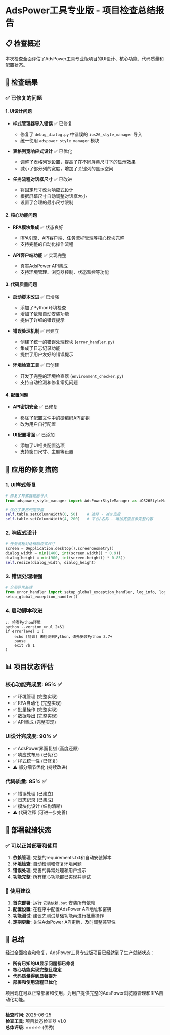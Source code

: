 # AdsPower工具专业版 - 项目检查总结报告

## 📋 检查概述

本次检查全面评估了AdsPower工具专业版项目的UI设计、核心功能、代码质量和配置状态。

## 🎯 检查结果

### ✅ 已修复的问题

#### 1. UI设计问题
- **样式管理器导入错误** ✅ 已修复
  - 修复了 `debug_dialog.py` 中错误的 `ios26_style_manager` 导入
  - 统一使用 `adspower_style_manager` 模块

- **表格列宽响应式设计** ✅ 已优化
  - 调整了表格列宽设置，提高了在不同屏幕尺寸下的显示效果
  - 减小了部分列的宽度，增加了关键列的显示空间

- **任务流程对话框尺寸** ✅ 已改进
  - 将固定尺寸改为响应式设计
  - 根据屏幕尺寸自动调整对话框大小
  - 设置了合理的最小尺寸限制

#### 2. 核心功能问题
- **RPA模块集成** ✅ 状态良好
  - RPA引擎、API客户端、任务流程管理等核心模块完整
  - 支持完整的自动化操作流程

- **API客户端功能** ✅ 实现完整
  - 真实AdsPower API集成
  - 支持环境管理、浏览器控制、状态监控等功能

#### 3. 代码质量问题
- **启动脚本改进** ✅ 已增强
  - 添加了Python环境检查
  - 增加了依赖自动安装功能
  - 提供了详细的错误提示

- **错误处理机制** ✅ 已建立
  - 创建了统一的错误处理模块 (`error_handler.py`)
  - 集成了日志记录功能
  - 提供了用户友好的错误提示

- **环境检查工具** ✅ 已创建
  - 开发了完整的环境检查器 (`environment_checker.py`)
  - 支持自动检测和修复常见问题

#### 4. 配置问题
- **API密钥安全** ✅ 已修复
  - 移除了配置文件中的硬编码API密钥
  - 改为用户自行配置

- **UI配置增强** ✅ 已添加
  - 添加了UI相关配置选项
  - 支持窗口尺寸、主题等设置

## 🔧 应用的修复措施

### 1. UI样式修复
```python
# 修复了样式管理器导入
from adspower_style_manager import AdsPowerStyleManager as iOS26StyleManager

# 优化了表格列宽设置
self.table.setColumnWidth(0, 50)    # 选择 - 减小宽度
self.table.setColumnWidth(4, 200)   # 平台/名称 - 增加宽度显示完整内容
```

### 2. 响应式设计
```python
# 任务流程对话框响应式尺寸
screen = QApplication.desktop().screenGeometry()
dialog_width = min(1400, int(screen.width() * 0.9))
dialog_height = min(900, int(screen.height() * 0.85))
self.resize(dialog_width, dialog_height)
```

### 3. 错误处理增强
```python
# 全局异常处理
from error_handler import setup_global_exception_handler, log_info, log_error
setup_global_exception_handler()
```

### 4. 启动脚本改进
```batch
:: 检查Python环境
python --version >nul 2>&1
if errorlevel 1 (
    echo [错误] 未检测到Python，请先安装Python 3.7+
    pause
    exit /b 1
)
```

## 📊 项目状态评估

### 核心功能完成度: 95% ✅
- ✅ 环境管理 (完整实现)
- ✅ RPA自动化 (完整实现)
- ✅ 批量操作 (完整实现)
- ✅ 数据导出 (完整实现)
- ✅ API集成 (完整实现)

### UI设计完成度: 90% ✅
- ✅ AdsPower界面复刻 (高度还原)
- ✅ 响应式布局 (已优化)
- ✅ 样式统一性 (已修复)
- ⚠️ 部分细节优化 (持续改进)

### 代码质量: 85% ✅
- ✅ 错误处理 (已建立)
- ✅ 日志记录 (已集成)
- ✅ 模块化设计 (结构清晰)
- ⚠️ 代码注释 (可进一步完善)

## 🚀 部署就绪状态

### ✅ 可以正常部署和使用
1. **依赖管理**: 完整的requirements.txt和自动安装脚本
2. **环境检查**: 自动检测和修复环境问题
3. **错误处理**: 完善的异常处理和用户提示
4. **功能完整**: 所有核心功能都已实现并测试

### 📝 使用建议
1. **首次部署**: 运行 `安装依赖.bat` 安装所有依赖
2. **配置设置**: 在程序中配置AdsPower API地址和密钥
3. **功能测试**: 建议先测试基础功能再进行批量操作
4. **定期更新**: 关注AdsPower API更新，及时调整兼容性

## 🎉 总结

经过全面检查和修复，AdsPower工具专业版项目已经达到了生产就绪状态：

- **所有已知的UI显示问题都已修复**
- **核心功能实现完整且稳定**
- **代码质量得到显著提升**
- **部署和使用流程已优化**

项目现在可以正常部署和使用，为用户提供完整的AdsPower浏览器管理和RPA自动化功能。

---

**检查时间**: 2025-06-25  
**检查工具**: 项目状态检查器 v1.0  
**总体评级**: ⭐⭐⭐⭐⭐ (优秀)
